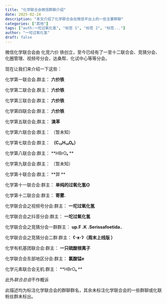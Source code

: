 ```yaml
---
title: "化学联合会微信群聊介绍"
date: 2025-02-24
description: "本文介绍了化学联合会在微信平台上的一些主要群聊"
categories: ["其他"]
tags: ["auth:一坨过氧化氢", "标签 1", "标签 2", "标签..."]
author: "一坨过氧化氢"
draft: false
---
```


微信化学联合会由 化竞六价 铁创立，至今已经有了一至十二联合会、竞猜分会、化圈管理、视频号分会，达桑帮、化试中心等等分会。

现在让我们来介绍一下这些：

化学第一联合会.群主： **六价铁**

化学第二联合会.群主： **六价铁**

化学第三联合会:群主： **六价铁**

化学第四联合会:群主： **六价铁**

化学第五联合会;群主： **溴苯**

化学第六联合会:群主： （暂未知）

化学第七联合会:群主： **（C₁₂H₁₄O₄）**

化学第八联合会:群主： **HBrO₄ **

化学第九联合会:群主： （暂未知）

化学第十联合会:群主： **羿 **

化学第十一联合会:群主： **单纯的过氧化氢⌬**

化学第十二联合会:群主： **寄雾.**

化学联合会之视频号分会:群主： **一坨过氧化氢**

化学联合会之抖音分会:群主： **一坨过氧化氢**

化学联合会之竞猜分会一群群主： **up.F .K .Serissafoetida．** 

化学联合会之竞猜分会二群:群主： **ʕᵕᴥᵕʔ（周末上线版 ⁧ （**

化学有机基团联合会:群主： **一只硫酸根离子**

化学联合会东部地区分会:群主： **氯酸锰e**

化学元素联合会无机:群主： **HBrO₄ **

此外*联合总会*不作概诉

此描述均为标注化学联合会的群聊群名，其余未标注化学联合会的一些群聊或化联粉丝群未标出。
